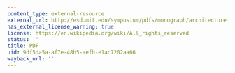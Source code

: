 ```yaml
---
content_type: external-resource
external_url: http://esd.mit.edu/symposium/pdfs/monograph/architecture-b.pdf
has_external_license_warning: true
license: https://en.wikipedia.org/wiki/All_rights_reserved
status: ''
title: PDF
uid: 9df5da5a-af7e-48b5-aefb-e1ac7202aa66
wayback_url: ''
---
```

